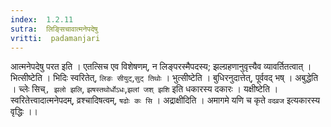 ```yaml
---
index:  1.2.11
sutra:  लिङ्सिचावात्मनेपदेषु
vritti:  padamanjari
---
```


आत्मनेपदेषु परत इति । एतत्सिच एव विशेषणम्, न लिङ्परस्मैपदस्य; झल्ग्रहणानुवृत्त्यैव व्यावर्तितत्वात् । भित्सीष्टेति । भिदिः स्वरितेत्, `लिङः सीयुट्`,`सुट् तिथोः` । भुत्सीष्टेति । बुधिरनुदात्तेत्, पूर्ववद् भष् । अबुद्धेति । च्लेः सिच्`, झलो झलि`, `झषस्तथोर्धोऽधः`,`झलां जश् झशि` इति धकारस्य दकारः । यक्षीष्टेति । स्वरितेत्त्वादात्मनेपदम्, व्रश्चादिषत्वम्, `षढोः कः सि` ।
अद्राक्षीदिति । अमागमे यणि च कृते `वदव्रज` इत्यकारस्य वृद्धिः ।।
